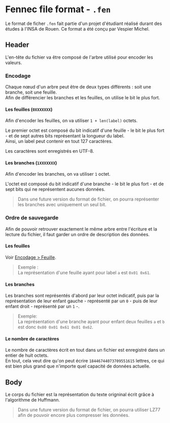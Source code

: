 # Fennec file format - `.fen`

Le format de ficher `.fen` fait partie d'un projet d'étudiant réalisé durant des études à l'INSA de Rouen. Ce format a été conçu par Vespier Michel.

## Header

L'en-tête du fichier va être composé de l'arbre utilisé pour encoder les valeurs.

### Encodage

Chaque nœud d'un arbre peut être de deux types différents : soit une branche, soit une feuille.\
Afin de différencier les branches et les feuilles, on utilise le bit le plus fort.

#### Les feuilles (`0XXXXXXX`)

Afin d'encoder les feuilles, on va utiliser `1 + len(label)` octets.

Le premier octet est composé du bit indicatif d'une feuille - le bit le plus fort - et de sept autres bits représentant la longueur du label.\
Ainsi, un label peut contenir en tout 127 caractères.

Les caractères sont enregistrés en UTF-8.

#### Les branches (`1XXXXXXX`)

Afin d'encoder les branches, on va utiliser `1` octet.

L'octet est composé du bit indicatif d'une branche - le bit le plus fort - et de sept bits qui ne représentent aucunes données.

> Dans une future version du format de fichier, on pourra représenter les branches avec uniquement un seul bit.

### Ordre de sauvegarde

Afin de pouvoir retrouver exactement le même arbre entre l'écriture et la lecture du fichier, il faut garder un ordre de description des données.

#### Les feuilles

Voir [Encodage > Feuille](#les-feuilles-0xxxxxxx).

> Exemple :\
> La représentation d'une feuille ayant pour label `a` est `0x01 0x61`.

#### Les branches

Les branches sont représentés d'abord par leur octet indicatif, puis par la représentation de leur enfant gauche -  représenté par un `0` - puis de leur enfant droit - représenté par un `1` -.

> Exemple:\
> La représentation d'une branche ayant pour enfant deux feuilles `a` et `b` est donc `0x80 0x01 0x61 0x01 0x62`.

#### Le nombre de caractères

Le nombre de caractères écrit en tout dans un fichier est enregistré dans un entier de huit octets.\
En tout, cela veut dire qu'on peut écrire `18446744073709551615` lettres, ce qui est bien plus grand que n'importe quel capacité de données actuelle.

## Body

Le corps du fichier est la représentation du texte origninal écrit grâce à l'algorithme de Huffmann.

> Dans une future version du format de fichier, on pourra utiliser LZ77 afin de pouvoir encore plus compresser les données.

